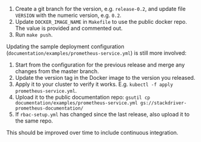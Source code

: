 1.  Create a git branch for the version, e.g. `release-0.2`, and update file `VERSION` with the numeric version, e.g. `0.2`.
1.  Update `DOCKER_IMAGE_NAME` in `Makefile` to use the public docker repo. The value is provided and commented out.
1.  Run `make push`.

Updating the sample deployment configuration (`documentation/examples/prometheus-service.yml`) is still more involved:
1.  Start from the configuration for the previous release and merge any changes from the master branch.
1.  Update the version tag in the Docker image to the version you released.
1.  Apply it to your cluster to verify it works. E.g. `kubectl -f apply prometheus-service.yml`.
1.  Upload it to the public documentation repo: `gsutil cp documentation/examples/prometheus-service.yml gs://stackdriver-prometheus-documentation/`
1.  If `rbac-setup.yml` has changed since the last release, also upload it to the same repo.

This should be improved over time to include continuous integration.
